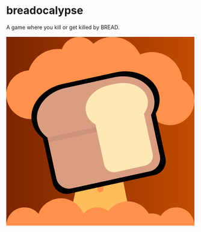 # breadocalypse
A  game where you kill or get killed by BREAD.
<br/><br/>![Icon](https://github.com/KylomaskGamer/breadocalypse/blob/main/breadwar.png)
